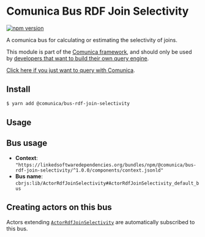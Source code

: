 # Comunica Bus RDF Join Selectivity

[![npm version](https://badge.fury.io/js/%40comunica%2Fbus-rdf-join-selectivity.svg)](https://www.npmjs.com/package/@comunica/bus-rdf-join-selectivity)

A comunica bus for calculating or estimating the selectivity of joins.

This module is part of the [Comunica framework](https://github.com/comunica/comunica),
and should only be used by [developers that want to build their own query engine](https://comunica.dev/docs/modify/).

[Click here if you just want to query with Comunica](https://comunica.dev/docs/query/).

## Install

```bash
$ yarn add @comunica/bus-rdf-join-selectivity
```

## Usage

## Bus usage

* **Context**: `"https://linkedsoftwaredependencies.org/bundles/npm/@comunica/bus-rdf-join-selectivity/^1.0.0/components/context.jsonld"`
* **Bus name**: `cbrjs:lib/ActorRdfJoinSelectivity#ActorRdfJoinSelectivity_default_bus`

## Creating actors on this bus

Actors extending [`ActorRdfJoinSelectivity`](https://comunica.github.io/comunica/classes/bus_rdf_join.actorrdfjoinselectivity.html) are automatically subscribed to this bus.
